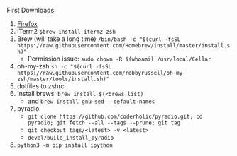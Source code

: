 First Downloads

1. [Firefox](https://www.mozilla.org/en-US/firefox/)
2. iTerm2 `$brew install iterm2 zsh`
3. Brew (will take a long time) `/bin/bash -c "$(curl -fsSL https://raw.githubusercontent.com/Homebrew/install/master/install.sh)"`
   - Permission issue: `sudo chown -R $(whoami) /usr/local/Cellar`
4. oh-my-zsh `sh -c "$(curl -fsSL https://raw.githubusercontent.com/robbyrussell/oh-my-zsh/master/tools/install.sh)"`
5. dotfiles to zshrc
6. Install brews: `brew install $(<brews.list)`
   - and `brew install gnu-sed --default-names`
7. pyradio
    - `git clone https://github.com/coderholic/pyradio.git; cd pyradio; git fetch --all --tags --prune; git tag`
    - `git checkout tags/<latest> -v <latest>`
    - `devel/build_install_pyradio`
8. `python3 -m pip install ipython`
